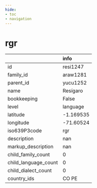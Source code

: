 ```yaml
---
hide:
- toc
- navigation
---
```

# rgr
|                      | info      |
|:---------------------|:----------|
| id                   | resi1247  |
| family_id            | araw1281  |
| parent_id            | yucu1252  |
| name                 | Resígaro  |
| bookkeeping          | False     |
| level                | language  |
| latitude             | -1.169535 |
| longitude            | -71.60524 |
| iso639P3code         | rgr       |
| description          | nan       |
| markup_description   | nan       |
| child_family_count   | 0         |
| child_language_count | 0         |
| child_dialect_count  | 0         |
| country_ids          | CO PE     |